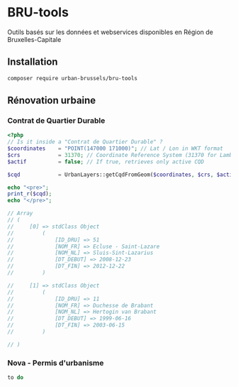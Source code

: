 # BRU-tools
Outils basés sur les données et webservices disponibles en Région de Bruxelles-Capitale

## Installation

```sh
composer require urban-brussels/bru-tools
```

## Rénovation urbaine

### Contrat de Quartier Durable
```php
<?php
// Is it inside a "Contrat de Quartier Durable" ?
$coordinates 	= "POINT(147000 171000)"; // Lat / Lon in WKT format
$crs 			= 31370; // Coordinate Reference System (31370 for Lambert 72 - 4386 for WGS84)
$actif 			= false; // If true, retrieves only active CQD

$cqd 			= UrbanLayers::getCqdFromGeom($coordinates, $crs, $actif);

echo "<pre>";
print_r($cqd);
echo "</pre>"; 

// Array
// (
//     [0] => stdClass Object
//         (
//             [ID_DRU] => 51
//             [NOM_FR] => Ecluse - Saint-Lazare
//             [NOM_NL] => Sluis-Sint-Lazarius
//             [DT_DEBUT] => 2008-12-23
//             [DT_FIN] => 2012-12-22
//         )

//     [1] => stdClass Object
//         (
//             [ID_DRU] => 11
//             [NOM_FR] => Duchesse de Brabant
//             [NOM_NL] => Hertogin van Brabant
//             [DT_DEBUT] => 1999-06-16
//             [DT_FIN] => 2003-06-15
//         )

// )
```

### Nova - Permis d'urbanisme
```php
to do
```

